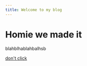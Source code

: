 ```yaml
---
title: Welcome to my blog
---
```


# Homie we made it

blahblhablahbalhsb

[don't click](https://www.youtube.com/watch?v=dQw4w9WgXcQ)